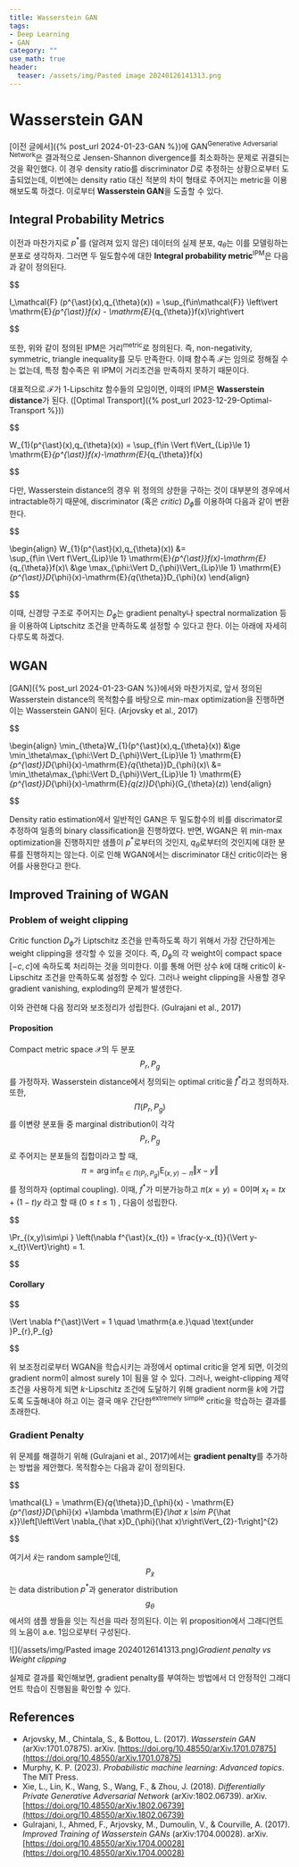 ```yaml
---
title: Wasserstein GAN
tags: 
- Deep Learning
- GAN
category: ""
use_math: true
header: 
  teaser: /assets/img/Pasted image 20240126141313.png
---
```


# Wasserstein GAN

[이전 글에서]({% post_url 2024-01-23-GAN %})에 GAN<sup>Generative Adversarial Network</sup>은 결과적으로 Jensen-Shannon divergence를 최소화하는 문제로 귀결되는 것을 확인했다. 이 경우 density ratio를 discriminator $D$로 추정하는 상황으로부터 도출되었는데, 이번에는 density ratio 대신 적분의 차이 형태로 주어지는 metric을 이용해보도록 하겠다. 이로부터 **Wasserstein GAN**을 도출할 수 있다.

## Integral Probability Metrics

이전과 마찬가지로 $p^{\ast}$를 (알려져 있지 않은) 데이터의 실제 분포, $q_{\theta}$는 이를 모델링하는 분포로 생각하자. 그러면 두 밀도함수에 대한 **Integral probability metric**<sup>IPM</sup>은 다음과 같이 정의된다.


$$

I_\mathcal{F} (p^{\ast}(x),q_{\theta}(x))  = \sup_{f\in\mathcal{F}} \left\vert \mathrm{E}_{p^{\ast}}f(x) - \mathrm{E}_{q_{\theta}}f(x)\right\vert


$$

또한, 위와 같이 정의된 IPM은 거리<sup>metric</sup>로 정의된다. 즉, non-negativity, symmetric, triangle inequality를 모두 만족한다. 이때 함수족 $\mathcal{F}$는 임의로 정해질 수는 없는데, 특정 함수족은 위 IPM이 거리조건을 만족하지 못하기 때문이다.

대표적으로 $\mathcal{F}$가 1-Lipschitz 함수들의 모임이면, 이때의 IPM은 **Wasserstein distance**가 된다. ([Optimal Transport]({% post_url 2023-12-29-Optimal-Transport %}))


$$

W_{1}(p^{\ast}(x),q_{\theta}(x)) = \sup_{f\in \Vert f\Vert_{Lip}\le 1} \mathrm{E}_{p^{\ast}}f(x)-\mathrm{E}_{q_{\theta}}f(x)


$$

다만, Wasserstein distance의 경우 위 정의의 상한을 구하는 것이 대부분의 경우에서 intractable하기 때문에, discriminator (혹은 *critic*) $D_{\phi}$를 이용하여 다음과 같이 변환한다.


$$

\begin{align}
W_{1}(p^{\ast}(x),q_{\theta}(x)) &=  
\sup_{f\in \Vert f\Vert_{Lip}\le 1} \mathrm{E}_{p^{\ast}}f(x)-\mathrm{E}_{q_{\theta}}f(x)\\
&\ge  \max_{\phi:\Vert D_{\phi}\Vert_{Lip}\le 1} \mathrm{E}_{p^{\ast}}D_{\phi}(x)-\mathrm{E}_{q_{\theta}}D_{\phi}(x)
\end{align}


$$

이때, 신경망 구조로 주어지는 $D_{\phi}$는 gradient penalty나 spectral normalization 등을 이용하여 Liptschitz 조건을 만족하도록 설정할 수 있다고 한다. 이는 아래에 자세히 다루도록 하겠다.

## WGAN

[GAN]({% post_url 2024-01-23-GAN %})에서와 마찬가지로, 앞서 정의된 Wasserstein distance의 목적함수를 바탕으로 min-max optimization을 진행하면 이는 Wasserstein GAN이 된다. (Arjovsky et al., 2017)


$$

\begin{align}
\min_{\theta}W_{1}(p^{\ast}(x),q_{\theta}(x)) &\ge  \min_\theta\max_{\phi:\Vert D_{\phi}\Vert_{Lip}\le 1} \mathrm{E}_{p^{\ast}}D_{\phi}(x)-\mathrm{E}_{q_{\theta}}D_{\phi}(x)\\
&= \min_\theta\max_{\phi:\Vert D_{\phi}\Vert_{Lip}\le 1} \mathrm{E}_{p^{\ast}}D_{\phi}(x)-\mathrm{E}_{q(z)}D_{\phi}(G_{\theta}(z))
\end{align}


$$

Density ratio estimation에서 일반적인 GAN은 두 밀도함수의 비를 discrimator로 추정하여 일종의 binary classification을 진행하였다. 반면, WGAN은 위 min-max optimization을 진행하지만 샘플이 $p^{\ast}$로부터의 것인지, $q_{\theta}$로부터의 것인지에 대한 분류를 진행하지는 않는다. 이로 인해 WGAN에서는 discriminator 대신 critic이라는 용어를 사용한다고 한다.

## Improved Training of WGAN

### Problem of weight clipping

Critic function $D_{\phi}$가 Liptschitz 조건을 만족하도록 하기 위해서 가장 간단하게는 weight clipping을 생각할 수 있을 것이다. 즉, $D_{\phi}$의 각 weight이 compact space $[-c,c]$에 속하도록 처리하는 것을 의미한다. 이를 통해 어떤 상수 $k$에 대해 critic이 $k$-Lipschitz 조건을 만족하도록 설정할 수 있다. 그러나 weight clipping을 사용할 경우 gradient vanishing, exploding의 문제가 발생한다. 

이와 관련해 다음 정리와 보조정리가 성립한다. (Gulrajani et al., 2017)

#### Proposition
Compact metric space $\mathcal{X}$의 두 분포 $$P_{r},P_{g}$$를 가정하자. Wasserstein distance에서 정의되는 optimal critic을 $f^{\ast}$라고 정의하자. 또한, $$\Pi(P_{r},P_{g})$$를 이변량 분포들 중 marginal distribution이 각각 $$P_{r},P_{g}$$로 주어지는 분포들의 집합이라고 할 때, $$\pi=\arg\inf_{\pi\in\Pi(P_{r},P_{g})}\mathrm{E}_{(x,y)\sim \pi}\Vert x-y\Vert$$ 를 정의하자 (optimal coupling). 이때, $f^{\ast}$가 미분가능하고 $\pi(x=y)=0$이며 $x_{t}=tx+(1-t)y$ 라고 할 때 ($0 \le t \le 1$) , 다음이 성립한다.


$$

\Pr_{(x,y)\sim\pi  } \left(\nabla f^{\ast}(x_{t}) = \frac{y-x_{t}}{\Vert y-x_{t}\Vert}\right) = 1.


$$

#### Corollary


$$

\Vert \nabla f^{\ast}\Vert = 1 \quad \mathrm{a.e.}\quad \text{under }P_{r},P_{g}


$$

위 보조정리로부터 WGAN을 학습시키는 과정에서 optimal critic을 얻게 되면, 이것의 gradient norm이 almost surely $1$이 됨을 알 수 있다. 그러나, weight-clipping 제약조건을 사용하게 되면 $k$-Lipschitz 조건에 도달하기 위해 gradient norm을 $k$에 가깝도록 도출해내야 하고 이는 결국 매우 간단한<sup>extremely simple</sup> critic을 학습하는 결과를 초래한다.

### Gradient Penalty

위 문제를 해결하기 위해 (Gulrajani et al., 2017)에서는 **gradient penalty**를 추가하는 방법을 제안했다. 목적함수는 다음과 같이 정의된다.


$$

\mathcal{L} = \mathrm{E}_{q_{\theta}}D_{\phi}(x) - \mathrm{E}_{p^{\ast}}D_{\phi}(x) +\lambda \mathrm{E}_{\hat x \sim P_{\hat x}}\left[\left\Vert \nabla_{\hat x}D_{\phi}(\hat x)\right\Vert_{2}-1\right]^{2}


$$

여기서 $\hat x$는 random sample인데, $$P_{\hat x}$$ 는 data distribution $p^{\ast}$과 generator distribution $$g_\theta$$에서의 샘플 쌍들을 잇는 직선을 따라 정의된다. 이는 위 proposition에서 그래디언트의 노음이 a.e. $1$임으로부터 구성된다.


![](/assets/img/Pasted image 20240126141313.png)*Gradient penalty vs Weight clipping*


실제로 결과를 확인해보면, gradient penalty를 부여하는 방법에서 더 안정적인 그래디언트 학습이 진행됨을 확인할 수 있다.


## References
- Arjovsky, M., Chintala, S., & Bottou, L. (2017). _Wasserstein GAN_ (arXiv:1701.07875). arXiv. [https://doi.org/10.48550/arXiv.1701.07875](https://doi.org/10.48550/arXiv.1701.07875)
- Murphy, K. P. (2023). _Probabilistic machine learning: Advanced topics_. The MIT Press.
- Xie, L., Lin, K., Wang, S., Wang, F., & Zhou, J. (2018). _Differentially Private Generative Adversarial Network_ (arXiv:1802.06739). arXiv. [https://doi.org/10.48550/arXiv.1802.06739](https://doi.org/10.48550/arXiv.1802.06739)
- Gulrajani, I., Ahmed, F., Arjovsky, M., Dumoulin, V., & Courville, A. (2017). _Improved Training of Wasserstein GANs_ (arXiv:1704.00028). arXiv. [https://doi.org/10.48550/arXiv.1704.00028](https://doi.org/10.48550/arXiv.1704.00028)